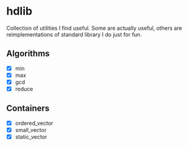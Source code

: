 # hdlib

Collection of utilities I find useful.
Some are actually useful, others are reimplementations of standard library I do just for fun.

## Algorithms
- [x] min
- [x] max
- [x] gcd
- [x] reduce

## Containers
- [x] ordered_vector
- [x] small_vector
- [x] static_vector
